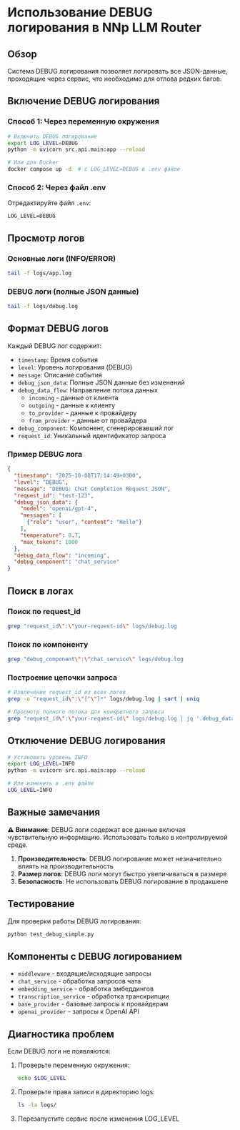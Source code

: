 # Использование DEBUG логирования в NNp LLM Router

## Обзор

Система DEBUG логирования позволяет логировать все JSON-данные, проходящие через сервис, что необходимо для отлова редких багов.

## Включение DEBUG логирования

### Способ 1: Через переменную окружения

```bash
# Включить DEBUG логирование
export LOG_LEVEL=DEBUG
python -m uvicorn src.api.main:app --reload

# Или для Docker
docker compose up -d  # с LOG_LEVEL=DEBUG в .env файле
```

### Способ 2: Через файл .env

Отредактируйте файл `.env`:
```env
LOG_LEVEL=DEBUG
```

## Просмотр логов

### Основные логи (INFO/ERROR)
```bash
tail -f logs/app.log
```

### DEBUG логи (полные JSON данные)
```bash
tail -f logs/debug.log
```

## Формат DEBUG логов

Каждый DEBUG лог содержит:
- `timestamp`: Время события
- `level`: Уровень логирования (DEBUG)
- `message`: Описание события
- `debug_json_data`: Полные JSON данные без изменений
- `debug_data_flow`: Направление потока данных
  - `incoming` - данные от клиента
  - `outgoing` - данные к клиенту
  - `to_provider` - данные к провайдеру
  - `from_provider` - данные от провайдера
- `debug_component`: Компонент, сгенерировавший лог
- `request_id`: Уникальный идентификатор запроса

### Пример DEBUG лога

```json
{
  "timestamp": "2025-10-08T17:14:49+0300",
  "level": "DEBUG",
  "message": "DEBUG: Chat Completion Request JSON",
  "request_id": "test-123",
  "debug_json_data": {
    "model": "openai/gpt-4",
    "messages": [
      {"role": "user", "content": "Hello"}
    ],
    "temperature": 0.7,
    "max_tokens": 1000
  },
  "debug_data_flow": "incoming",
  "debug_component": "chat_service"
}
```

## Поиск в логах

### Поиск по request_id
```bash
grep "request_id\":\"your-request-id\" logs/debug.log
```

### Поиск по компоненту
```bash
grep "debug_component\":\"chat_service\" logs/debug.log
```

### Построение цепочки запроса
```bash
# Извлечение request_id из всех логов
grep -o "request_id\":\"[^\"]*" logs/debug.log | sort | uniq

# Просмотр полного потока для конкретного запроса
grep "request_id\":\"your-request-id\" logs/debug.log | jq '.debug_data_flow, .debug_component'
```

## Отключение DEBUG логирования

```bash
# Установить уровень INFO
export LOG_LEVEL=INFO
python -m uvicorn src.api.main:app --reload

# Или изменить в .env файле
LOG_LEVEL=INFO
```

## Важные замечания

⚠️ **Внимание**: DEBUG логи содержат все данные включая чувствительную информацию. Использовать только в контролируемой среде.

1. **Производительность**: DEBUG логирование может незначительно влиять на производительность
2. **Размер логов**: DEBUG логи могут быстро увеличиваться в размере
3. **Безопасность**: Не использовать DEBUG логирование в продакшене

## Тестирование

Для проверки работы DEBUG логирования:
```bash
python test_debug_simple.py
```

## Компоненты с DEBUG логированием

- `middleware` - входящие/исходящие запросы
- `chat_service` - обработка запросов чата
- `embedding_service` - обработка эмбеддингов
- `transcription_service` - обработка транскрипции
- `base_provider` - базовые запросы к провайдерам
- `openai_provider` - запросы к OpenAI API

## Диагностика проблем

Если DEBUG логи не появляются:

1. Проверьте переменную окружения:
   ```bash
   echo $LOG_LEVEL
   ```

2. Проверьте права записи в директорию logs:
   ```bash
   ls -la logs/
   ```

3. Перезапустите сервис после изменения LOG_LEVEL